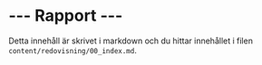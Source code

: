 ---
---
--- Rapport ---
=========================

Detta innehåll är skrivet i markdown och du hittar innehållet i filen `content/redovisning/00_index.md`.
